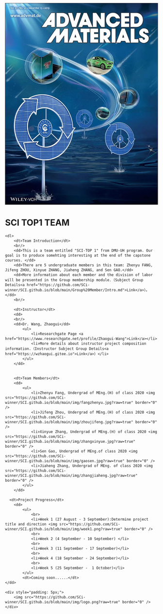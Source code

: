 <!DOCTYPE html>
<html>
<head>
    <meta charset="UTF-8">
    <meta name="description" content="SCI-TOP 1's page,let u know me" />
    <meta name="viewport" content="width=device-width, initial-scale=1.0, maximum-scale=1.0, user-scalable=no">
    <style>
        body {
            padding: 10px 0;
        }
    </style>
    <title>SCI TOP1 TEAM</title>
</head>
<body>
     <div class="info-wrap">
      <div class="img">
        <img src="https://github.com/SCi-winner/SCI.github.io/blob/main/img/cover.jpg?raw=true" alt="">
      </div>
      <div class="info-right">
    <h1>SCI TOP1 TEAM</h1>
  
    <dl>
        <dt>Team Introduction</dt>
        <br/>
        <dd>This is a team entitled "SCI-TOP 1" from DMU-UH program. Our goal is to produce somehting interesting at the end of the capstone courses. </dd>
        <dd>There are 5 undergraduate members in this team: Zhenyu FANG, Jifeng ZHOU, Xinyue ZHANG, Jiaheng ZHANG, and Sen GAO.</dd>
        <dd>More information about each member and the division of labor will be presented in the Group membership module.（Subject Group Details<a href="https://github.com/SCi-winner/SCI.github.io/blob/main/Group%20Member/Intro.md">Link</a>）。</dd>
        <br/>
      
        <dt>Instructor</dt>
        <dd>
        <br/>
        <dd>Dr. Wang, Zhaogui</dd>
            <ul>
                <li>Researchgate Page <a href="https://www.researchgate.net/profile/Zhaogui-Wang">Link</a></li>
                <li>More details about instructor project composition information.（Instructor Subject Group Details<a href="https://wzhaogui.gitee.io">Link</a>）</li>
            </ul>
        </dd>
        

        <dt>Team Members</dt>
        <dd>
            <ul>
                <li>Zhenyu Fang, Undergrad of MEng.(H) of class 2020 <img src="https://github.com/SCi-winner/SCI.github.io/blob/main/img/fangzhenyu.jpg?raw=true" border="0" />
                <li>Jifeng Zhou, Undergrad of MEng.(H) of class 2020 <img src="https://github.com/SCi-winner/SCI.github.io/blob/main/img/zhoujifeng.jpg?raw=true" border="0" />
                <li>Xinyue Zhang, Undergrad of MEng.(H) of class 2020 <img src="https://github.com/SCi-winner/SCI.github.io/blob/main/img/zhangxinyue.jpg?raw=true" border="0" />
                <li>Sen Gao, Undergrad of MEng.of class 2020 <img src="https://github.com/SCi-winner/SCI.github.io/blob/main/img/gaosen.jpg?raw=true" border="0" />
                <li>Jiaheng Zhang, Undergrad of MEng. of class 2020 <img src="https://github.com/SCi-winner/SCI.github.io/blob/main/img/zhangjiaheng.jpg?raw=true" border="0" />         
            </ul>
        </dd>
        
      <dt>Project Progress</dt>
        <dd>
            <ul>
                <br>
                <li>Week 1 (27 August - 3 September):Determine project title and direction <img src="https://github.com/SCi-winner/SCI.github.io/blob/main/img/week1.png?raw=true" border="0" />
                <br>
                <li>Week 2 (4 September - 10 September) </li>
                <br>
                <li>Week 3 (11 September - 17 September)</li>
                <br>
                <li>Week 4 (18 September - 24 September)</li>
                <br>
                <li>Week 5 (25 September -  1 October)</li>
            </ul>
            <dt>Coming soon......</dt>
    </dd>
        
    <div style="padding: 5px;">
        <img src="https://github.com/SCi-winner/SCI.github.io/blob/main/img/logo.png?raw=true" border="0" />
    </div>
        

</body>
</html>
